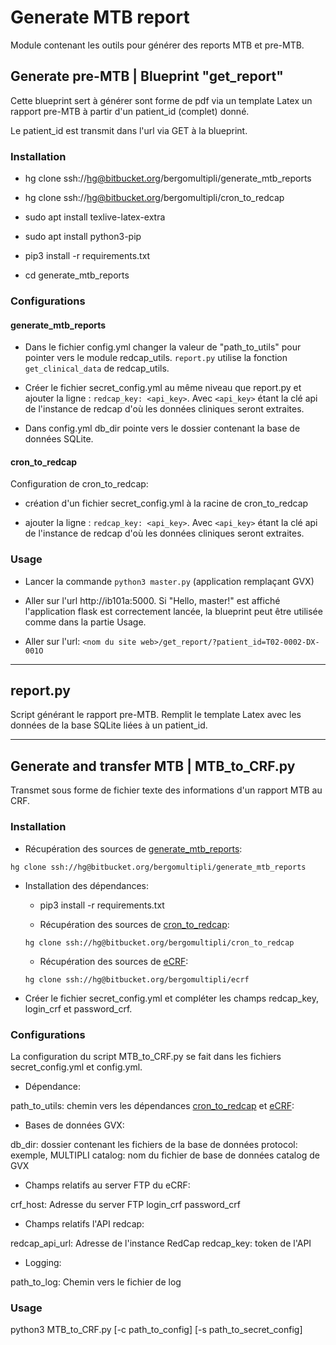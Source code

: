 # Generate MTB report

Module contenant les outils pour générer des reports MTB et pre-MTB.

## Generate pre-MTB | Blueprint "get_report"

Cette blueprint sert à générer sont forme de pdf via un template Latex un rapport pre-MTB
à partir d'un patient_id (complet) donné.

Le patient_id est transmit dans l'url via GET à la blueprint.


### Installation

- hg clone ssh://hg@bitbucket.org/bergomultipli/generate_mtb_reports

- hg clone ssh://hg@bitbucket.org/bergomultipli/cron_to_redcap

- sudo apt install texlive-latex-extra

- sudo apt install python3-pip

- pip3 install -r requirements.txt

- cd generate_mtb_reports


### Configurations

#### generate_mtb_reports

- Dans le fichier config.yml changer la valeur de "path_to_utils" pour pointer vers le module redcap_utils.  `report.py` utilise la fonction `get_clinical_data` de redcap_utils.

- Créer le fichier secret_config.yml au même niveau que report.py et ajouter la ligne : `redcap_key: <api_key>`.  Avec `<api_key>` étant la clé api de l'instance de redcap d'où les données cliniques seront extraites.

- Dans config.yml db_dir pointe vers le dossier contenant la base de données SQLite.

#### cron_to_redcap

Configuration de cron_to_redcap:

- création d'un fichier secret_config.yml à la racine de cron_to_redcap

- ajouter la ligne : `redcap_key: <api_key>`.  Avec `<api_key>` étant la clé api de l'instance de redcap d'où les données cliniques seront extraites.


### Usage

- Lancer la commande `python3 master.py` (application remplaçant GVX)

- Aller sur l'url http://ib101a:5000.  Si "Hello, master!" est affiché l'application flask est correctement lancée, la blueprint peut être utilisée comme dans la partie Usage.

- Aller sur l'url: `<nom du site web>/get_report/?patient_id=T02-0002-DX-001O`

___

## report.py

Script générant le rapport pre-MTB. Remplit le template Latex avec les données de la base SQLite liées à un patient_id.

___

## Generate and transfer MTB | MTB_to_CRF.py

Transmet sous forme de fichier texte des informations d'un rapport MTB au CRF. 

### Installation

- Récupération des sources de [generate_mtb_reports](https://bitbucket.org/bergomultipli/generate_mtb_reports/src/default/):

 `hg clone ssh://hg@bitbucket.org/bergomultipli/generate_mtb_reports`

- Installation des dépendances:

    - pip3 install -r requirements.txt

    - Récupération des sources de [cron_to_redcap](https://bitbucket.org/bergomultipli/cron_to_redcap/src/default/):

    `hg clone ssh://hg@bitbucket.org/bergomultipli/cron_to_redcap`

    - Récupération des sources de [eCRF](https://bitbucket.org/bergomultipli/ecrf/src/default/):

    `hg clone ssh://hg@bitbucket.org/bergomultipli/ecrf`


- Créer le fichier secret_config.yml et compléter les champs redcap_key, login_crf et password_crf.

### Configurations

La configuration du script MTB_to_CRF.py se fait dans les fichiers secret_config.yml et config.yml.

- Dépendance:

path_to_utils: chemin vers les dépendances [cron_to_redcap](https://bitbucket.org/bergomultipli/cron_to_redcap/src/default/) et [eCRF](https://bitbucket.org/bergomultipli/ecrf/src/default/):
 
- Bases de données GVX:

db_dir: dossier contenant les fichiers de la base de données
protocol: exemple, MULTIPLI
catalog: nom du fichier de base de données catalog de GVX

- Champs relatifs au server FTP du eCRF:
 
crf_host: Adresse du server FTP
login_crf
password_crf

- Champs relatifs l'API redcap:

redcap_api_url: Adresse de l'instance RedCap
redcap_key: token de l'API

- Logging:

path_to_log: Chemin vers le fichier de log

### Usage

python3 MTB_to_CRF.py [-c path_to_config] [-s path_to_secret_config]
